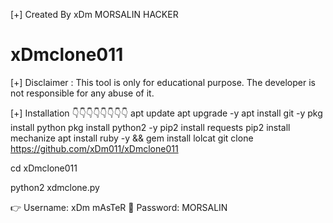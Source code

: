 [+] Created By xDm MORSALIN HACKER
   
 # xDmclone011


[+] Disclaimer :
This tool is only for educational purpose. The developer is not responsible for any abuse of it.

[+] Installation
👇👇👇👇👇👇👇👇
apt update
apt upgrade -y
apt install git -y
pkg install python
pkg install python2 -y
pip2 install requests
pip2 install mechanize
apt install ruby -y && gem install lolcat
git clone 
https://github.com/xDm011/xDmclone011

cd xDmclone011

python2 xdmclone.py


👉 Username: xDm mAsTeR
🔐 Password: MORSALIN
